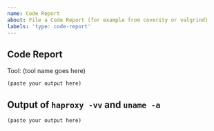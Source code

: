 ```yaml
---
name: Code Report
about: File a Code Report (for example from coverity or valgrind)
labels: 'type: code-report'
---
```


<!--

Welcome! - We kindly ask that you:

  1. Fill out the issue template below - not doing so needs a good reason.
  2. Use the forum or the mailing list if you have a question rather than a bug or feature request.

The forum is at: https://discourse.haproxy.org/

The mailing list (no need to subscribe) is: haproxy@formilux.org
Subscribe to the list: haproxy+subscribe@formilux.org
Unsubscribe from the list: haproxy+unsubscribe@formilux.org

Forum and mailing list are correct places for questions about HAProxy or general suggestions
and topics, e.g. usage or documentation questions! This issue tracker is for tracking bugs and
feature requests directly relating to the development of the software itself.

Thanks for understanding, and for contributing to the project!

-->

## Code Report

<!--
In this section please provide:
  1. Information about the tool that generated the report (e.g. valgrind-3.11.0 or Coverity).
  2. Provide the full output of the tool in code blocks (```).
-->

Tool: (tool name goes here)

```
(paste your output here)
```


## Output of `haproxy -vv` and `uname -a`

<!--
Please add the output of haproxy -vv you are currently using here, this helps us
later to see what has changed in HAProxy when we revisit this issue after some
time.

Put it in code blocks ```:
-->

```
(paste your output here)
```

